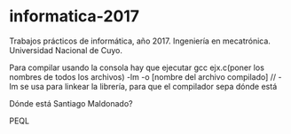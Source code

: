 # informatica-2017
Trabajos prácticos de informática, año 2017. Ingeniería en mecatrónica. Universidad Nacional de Cuyo.

Para compilar usando la consola hay que ejecutar gcc ejx.c(poner los nombres de todos los archivos) -lm -o [nombre del archivo compilado] // -lm se usa para linkear la librería, para que el compilador sepa dónde está 

Dónde está Santiago Maldonado?

PEQL
